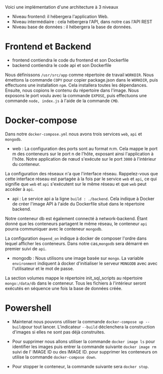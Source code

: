 Voici une implémentation d'une architecture à 3 niveaux

* Niveau frontend: il hébergera l'application Web.
* Niveau intermédiaire : cela hébergera l'API, dans notre cas l'API REST
* Niveau base de données : il hébergera la base de données.

# Frontend et Backend

* frontend contiendra le code du frontend et son Dockerfile
* backend contiendra le code api et son Dockerfile

Nous définissons ```/usr/src/app``` comme répertoire de travail ```WORKDIR```. Nous émettons la commande ```COPY``` pour copier package.json dans le ```WORKDIR```, puis effectuons une installation ```npm```. Cela installera toutes les dépendances. Ensuite, nous copions le contenu du répertoire dans l'image. Nous exposons le port voulu avec la commande ```EXPOSE```, puis effectuons une commande ```node, index.js``` à l'aide de la commande ```CMD```.

# Docker-compose

Dans notre ```docker-compose.yml``` nous avons trois services ```web```, ```api``` et ```mongodb```.

* web : La configuration des ports sont au format n:m. Cela mappe le port m des conteneurs sur le port n de l'hôte, exposant ainsi l'application à l'hôte. Notre application de nœud s'exécute sur le port ```3000``` à l'intérieur du conteneur.

La configuration des réseaux n'a que l'interface réseau. Rappelez-vous que cette interface réseau est partagée à la fois par le service ```web``` et ```api```, ce qui signifie que ```web``` et ```api``` s'exécutent sur le même réseau et que ```web``` peut accéder à ```api```.

* api : Le service api a la ligne ```build : ./backend```. Cela indique à Docker de créer l'image API à l'aide du Dockerfile situé dans le répertoire backend.

Notre conteneur db est également connecté à network-backend. Étant donné que les conteneurs partagent le même réseau, le conteneur ```api``` pourra communiquer avec le conteneur ```mongodb```.

La configuration ```depend_on``` indique à docker de composer l'ordre dans lequel afficher les conteneurs. Dans notre cas,```mongodb``` sera démarré en premier suivi de ```api```.

* mongodb : Nous utilisons une image basée sur ```mongo```. La variable ```environment``` indiquent à docker d'initialiser le serveur ```MONGODB``` avec avec l'utilisateur et le mot de passe.

La section volumes mappe le répertoire init_sql_scripts au répertoire ```mongo:/data/db``` dans le conteneur. Tous les fichiers à l'intérieur seront exécutés en séquence une fois la base de données créée.

# Powershell

* Maintenat nous pouvons utiliser la commande ```docker-compose up --build```pour tout lancer. L'indicateur ```--build``` déclenchera la construction d'images si elles ne sont pas déjà construites.

* Pour supprimer nous allons utiliser la commande ```docker image ls``` pour identifier les images puis entrer la commande suivante ```docker image rm``` suivi de l' IMAGE ID ou des IMAGE ID.
pour supprimer les conteneurs on utilise la commande ```docker-compose down```.

* Pour stopper le conteneur, la commande suivante sera ```docker stop```.

